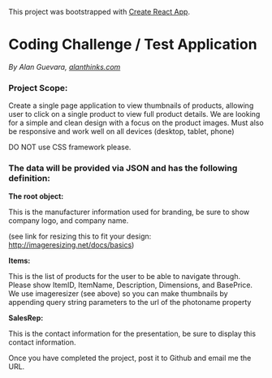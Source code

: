 This project was bootstrapped with [Create React App](https://github.com/facebook/create-react-app).

# Coding Challenge / Test Application

_By Alan Guevara, [alanthinks.com](http://alanthinks.com)_

### Project Scope:

Create a single page application to view thumbnails of products, allowing user to click on a single product to view full product details. We are looking for a simple and clean design with a focus on the product images. Must also be responsive and work well on all devices (desktop, tablet, phone)

DO NOT use CSS framework please.

### The data will be provided via JSON and has the following definition:

**The root object:**

This is the manufacturer information used for branding, be sure to show company logo, and company name.

(see link for resizing this to fit your design: http://imageresizing.net/docs/basics)

**Items:**

This is the list of products for the user to be able to navigate through. Please show ItemID, ItemName, Description, Dimensions, and BasePrice. We use imageresizer (see above) so you can make thumbnails by appending query string parameters to the url of the photoname property

**SalesRep:**

This is the contact information for the presentation, be sure to display this contact information.

Once you have completed the project, post it to Github and email me the URL.
